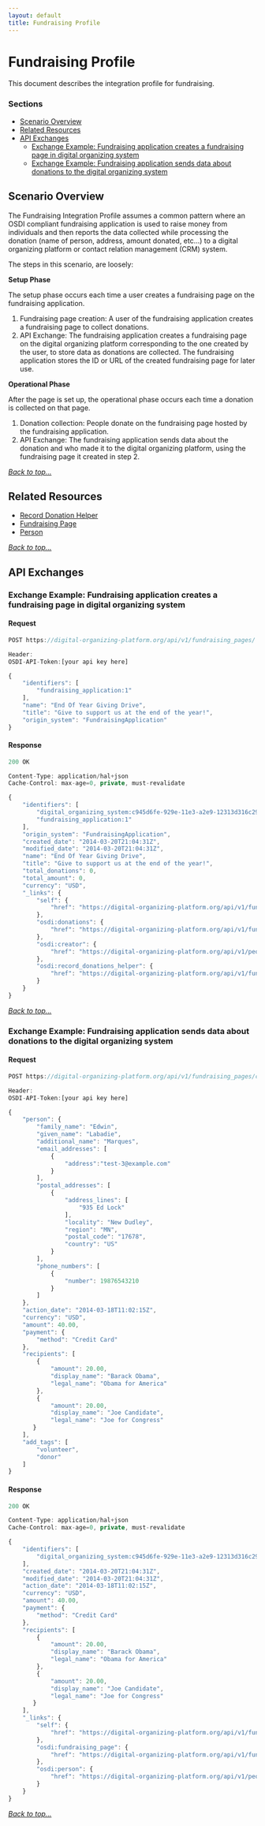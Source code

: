 ```yaml
---
layout: default
title: Fundraising Profile
---
```


# Fundraising Profile
This document describes the integration profile for fundraising. 

### Sections


* [Scenario Overview](#scenario-overview)
* [Related Resources](#related-resources)
* [API Exchanges](#api-exchanges)
    * [Exchange Example: Fundraising application creates a fundraising page in digital organizing system](#exchange-example-fundraising-application-creates-a-fundraising-page-in-digital-organizing-system)
    * [Exchange Example: Fundraising application sends data about donations to the digital organizing system
](#exchange-example-fundraising-application-sends-data-about-donations-to-the-digital-organizing-system)

## Scenario Overview

The Fundraising Integration Profile assumes a common pattern where an OSDI compliant fundraising application is used to raise money from individuals and then reports the data collected while processing the donation (name of person, address, amount donated, etc...) to a digital organizing platform or contact relation management (CRM) system.

The steps in this scenario, are loosely:

**Setup Phase**

The setup phase occurs each time a user creates a fundraising page on the fundraising application.

1. Fundraising page creation: A user of the fundraising application creates a fundraising page to collect donations.
2. API Exchange: The fundraising application creates a fundraising page on the digital organizing platform corresponding to the one created by the user, to store data as donations are collected. The fundraising application stores the ID or URL of the created fundraising page for later use.

**Operational Phase**

After the page is set up, the operational phase occurs each time a donation is collected on that page.

1. Donation collection: People donate on the fundraising page hosted by the fundraising application.
2. API Exchange: The fundraising application sends data about the donation and who made it to the digital organizing platform, using the fundraising page it created in step 2.

_[Back to top...](#)_

## Related Resources

* [Record Donation Helper](record_donation.html)
* [Fundraising Page](fundraising_pages.html)
* [Person](people.html)

_[Back to top...](#)_

## API Exchanges

### Exchange Example: Fundraising application creates a fundraising page in digital organizing system

#### Request

```javascript
POST https://digital-organizing-platform.org/api/v1/fundraising_pages/

Header:
OSDI-API-Token:[your api key here]

{
    "identifiers": [
        "fundraising_application:1"
    ],
    "name": "End Of Year Giving Drive",
    "title": "Give to support us at the end of the year!",
    "origin_system": "FundraisingApplication"
}
```

#### Response

```javascript
200 OK

Content-Type: application/hal+json
Cache-Control: max-age=0, private, must-revalidate

{
    "identifiers": [
        "digital_organizing_system:c945d6fe-929e-11e3-a2e9-12313d316c29",
        "fundraising_application:1"
    ],
    "origin_system": "FundraisingApplication",
    "created_date": "2014-03-20T21:04:31Z",
    "modified_date": "2014-03-20T21:04:31Z",
    "name": "End Of Year Giving Drive",
    "title": "Give to support us at the end of the year!",
    "total_donations": 0,
    "total_amount": 0,
    "currency": "USD",
    "_links": {
        "self": {
            "href": "https://digital-organizing-platform.org/api/v1/fundraising_pages/c945d6fe-929e-11e3-a2e9-12313d316c29"
        },
        "osdi:donations": {
            "href": "https://digital-organizing-platform.org/api/v1/fundraising_pages/c945d6fe-929e-11e3-a2e9-12313d316c29/donations"
        },
        "osdi:creator": {
            "href": "https://digital-organizing-platform.org/api/v1/people/65345d7d-cd24-466a-a698-4a7686ef684f"
        },
        "osdi:record_donations_helper": {
            "href": "https://digital-organizing-platform.org/api/v1/fundraising_pages/c945d6fe-929e-11e3-a2e9-12313d316c29/record_donations_helper"
        }
    }
}
```

_[Back to top...](#)_


### Exchange Example: Fundraising application sends data about donations to the digital organizing system

#### Request

```javascript
POST https://digital-organizing-platform.org/api/v1/fundraising_pages/c945d6fe-929e-11e3-a2e9-12313d316c29/record_donation_helper

Header:
OSDI-API-Token:[your api key here]

{
    "person": {
        "family_name": "Edwin",
        "given_name": "Labadie",
        "additional_name": "Marques",
        "email_addresses": [
            {
                "address":"test-3@example.com"
            }
        ],
        "postal_addresses": [
            {
                "address_lines": [
                    "935 Ed Lock"
                ],
                "locality": "New Dudley",
                "region": "MN",
                "postal_code": "17678",
                "country": "US"
            }
        ],
        "phone_numbers": [
            {
                "number": 19876543210
            }
        ]    
    },
    "action_date": "2014-03-18T11:02:15Z",
    "currency": "USD",
    "amount": 40.00,
    "payment": {
        "method": "Credit Card"
    },
    "recipients": [
        {
            "amount": 20.00,
            "display_name": "Barack Obama",
            "legal_name": "Obama for America"
        },
        {
            "amount": 20.00,
            "display_name": "Joe Candidate",
            "legal_name": "Joe for Congress"
       }
    ],
    "add_tags": [
        "volunteer",
        "donor"
    ]
}
```

#### Response

```javascript
200 OK

Content-Type: application/hal+json
Cache-Control: max-age=0, private, must-revalidate

{
    "identifiers": [
        "digital_organizing_system:c945d6fe-929e-11e3-a2e9-12313d316c29",
    ],
    "created_date": "2014-03-20T21:04:31Z",
    "modified_date": "2014-03-20T21:04:31Z",
    "action_date": "2014-03-18T11:02:15Z",
    "currency": "USD",
    "amount": 40.00,
    "payment": {
        "method": "Credit Card"
    },
    "recipients": [
        {
            "amount": 20.00,
            "display_name": "Barack Obama",
            "legal_name": "Obama for America"
        },
        {
            "amount": 20.00,
            "display_name": "Joe Candidate",
            "legal_name": "Joe for Congress"
       }
    ],
    "_links": {
        "self": {
            "href": "https://digital-organizing-platform.org/api/v1/fundraising_pages/c945d6fe-929e-11e3-a2e9-12313d316c29/donations/d91b4b2e-ae0e-4cd3-9ed7-de9uemdse"
        },
        "osdi:fundraising_page": {
            "href": "https://digital-organizing-platform.org/api/v1/fundraising_pages/c945d6fe-929e-11e3-a2e9-12313d316c29"
        },
        "osdi:person": {
            "href": "https://digital-organizing-platform.org/api/v1/people/adb951cb-51f9-420e-b7e6-de953195ec86"
        }
    }
}
```

_[Back to top...](#)_